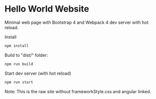 # Hello World Website

Minimal web page with Bootstrap 4 and Webpack 4 dev server with hot reload.

Install
```cmd
npm install
```

Build to "dist/" folder:
```cmd
npm run build
```

Start dev server (with hot reload)
```cmd
npm run start
```

Note: This is the raw site without frameworkStyle.css and angular linked.
